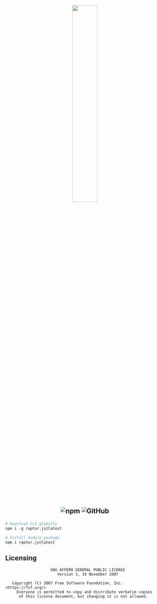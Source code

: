 <div align="center">
<p> </p>
  <img src="https://raw.githubusercontent.com/NotReeceHarris/raptor.js/132713e0ee8e1657a7ff1e773b38fb8a170f5eb9/raptor-logo.svg" width="40%"/>
</div>

##

<h2 align="center">
  <img src="https://img.shields.io/npm/v/raptor.js?style=for-the-badge&amp;labelColor=%23313531&amp;color=%23f1e845" alt="npm">
  <img src="https://img.shields.io/github/license/notreeceharris/raptor.js?style=for-the-badge&amp;labelColor=%23313531&amp;color=%23f1e845" alt="GitHub">
  <p> </p>
</h2>

```py
# Download CLI globally
npm i -g raptor.js@latest

# Install module package
npm i raptor.js@latest
```

## Licensing
```
                    GNU AFFERO GENERAL PUBLIC LICENSE
                       Version 3, 19 November 2007

   Copyright (C) 2007 Free Software Foundation, Inc. <https://fsf.org/>
     Everyone is permitted to copy and distribute verbatim copies
      of this license document, but changing it is not allowed.
```
